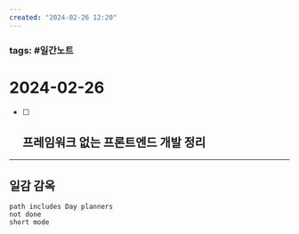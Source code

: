 ```yaml
---
created: "2024-02-26 12:20"
---
```


### tags: #일간노트
  
# 2024-02-26 
- [ ] 프레임워크 없는 프론트엔드 개발 정리
	- 
---  
## 일감 감옥  
```tasks  
path includes Day planners
not done  
short mode  
```